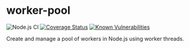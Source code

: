 # worker-pool

![Node.js CI](https://github.com/tuftjs/worker-pool/workflows/Node.js%20CI/badge.svg)
[![Coverage Status](https://coveralls.io/repos/github/tuftjs/worker-pool/badge.svg?branch=master)](https://coveralls.io/github/tuftjs/worker-pool?branch=master)
[![Known Vulnerabilities](https://snyk.io/test/github/tuftjs/worker-pool/badge.svg?targetFile=package.json)](https://snyk.io/test/github/rav2040/rollup-plugin-scrub?targetFile=package.json)

Create and manage a pool of workers in Node.js using worker threads.
